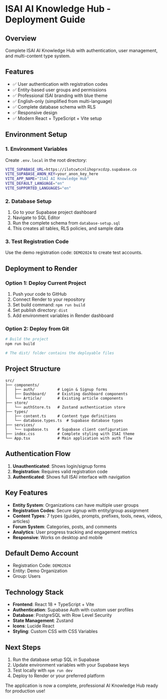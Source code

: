 # ISAI AI Knowledge Hub - Deployment Guide

## Overview
Complete ISAI AI Knowledge Hub with authentication, user management, and multi-content type system.

## Features
- ✅ User authentication with registration codes
- ✅ Entity-based user groups and permissions
- ✅ Professional ISAI branding with blue theme
- ✅ English-only (simplified from multi-language)
- ✅ Complete database schema with RLS
- ✅ Responsive design
- ✅ Modern React + TypeScript + Vite setup

## Environment Setup

### 1. Environment Variables
Create `.env.local` in the root directory:

```bash
VITE_SUPABASE_URL=https://ilotcwtcnlihoprxcdzp.supabase.co
VITE_SUPABASE_ANON_KEY=your_anon_key_here
VITE_APP_NAME="ISAI AI Knowledge Hub"
VITE_DEFAULT_LANGUAGE="en"
VITE_SUPPORTED_LANGUAGES="en"
```

### 2. Database Setup
1. Go to your Supabase project dashboard
2. Navigate to SQL Editor
3. Run the complete schema from `database-setup.sql`
4. This creates all tables, RLS policies, and sample data

### 3. Test Registration Code
Use the demo registration code: `DEMO2024` to create test accounts.

## Deployment to Render

### Option 1: Deploy Current Project
1. Push your code to GitHub
2. Connect Render to your repository
3. Set build command: `npm run build`
4. Set publish directory: `dist`
5. Add environment variables in Render dashboard

### Option 2: Deploy from Git
```bash
# Build the project
npm run build

# The dist/ folder contains the deployable files
```

## Project Structure
```
src/
├── components/
│   ├── auth/          # Login & Signup forms
│   ├── Dashboard/     # Existing dashboard components
│   └── Article/       # Existing article components
├── store/
│   └── authStore.ts   # Zustand authentication store
├── types/
│   ├── content.ts     # Content type definitions
│   └── database.types.ts  # Supabase database types
├── services/
│   └── supabase.ts    # Supabase client configuration
├── index.css          # Complete styling with ISAI theme
└── App.tsx            # Main application with auth flow
```

## Authentication Flow
1. **Unauthenticated**: Shows login/signup forms
2. **Registration**: Requires valid registration code
3. **Authenticated**: Shows full ISAI interface with navigation

## Key Features
- **Entity System**: Organizations can have multiple user groups
- **Registration Codes**: Secure signup with entity/group assignment
- **Content Types**: 7 types (guides, prompts, prefixes, tools, news, videos, articles)
- **Forum System**: Categories, posts, and comments
- **Analytics**: User progress tracking and engagement metrics
- **Responsive**: Works on desktop and mobile

## Default Demo Account
- Registration Code: `DEMO2024`
- Entity: Demo Organization
- Group: Users

## Technology Stack
- **Frontend**: React 18 + TypeScript + Vite
- **Authentication**: Supabase Auth with custom user profiles
- **Database**: PostgreSQL with Row Level Security
- **State Management**: Zustand
- **Icons**: Lucide React
- **Styling**: Custom CSS with CSS Variables

## Next Steps
1. Run the database setup SQL in Supabase
2. Update environment variables with your Supabase keys
3. Test locally with `npm run dev`
4. Deploy to Render or your preferred platform

The application is now a complete, professional AI Knowledge Hub ready for production use!
